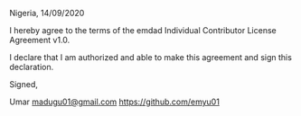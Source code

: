 Nigeria, 14/09/2020

I hereby agree to the terms of the emdad Individual Contributor License
Agreement v1.0.

I declare that I am authorized and able to make this agreement and sign this
declaration.

Signed,

Umar madugu01@gmail.com https://github.com/emyu01
